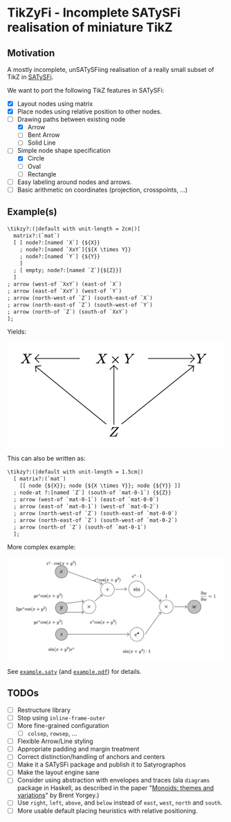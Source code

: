 # TikZyFi - Incomplete SATySFi realisation of miniature TikZ

## Motivation

A mostly incomplete, unSATySFiing realisation of a really small subset of TikZ in [SATySFi](https://github.com/gfngfn/SATySFi).

We want to port the following TikZ features in SATySFi:

- [x] Layout nodes using matrix
- [x] Place nodes using relative position to other nodes.
- [ ] Drawing paths between existing node
  + [x] Arrow
  + [ ] Bent Arrow
  + [ ] Solid Line
- [ ] Simple node shape specification
  + [x] Circle
  + [ ] Oval
  + [ ] Rectangle
- [ ] Easy labeling around nodes and arrows.
- [ ] Basic arithmetic on coordinates (projection, crosspoints, ...)

## Example(s)

```satysfi
\tikzy?:(|default with unit-length = 2cm|)[
  matrix?:(`mat`)
  [ [ node?:[named `X`] {${X}}
    ; node?:[named `XxY`]{${X \times Y}}
    ; node?:[named `Y`] {${Y}}
    ]
  ; [ empty; node?:[named `Z`]{${Z}}]
  ]
; arrow (west-of `XxY`) (east-of `X`)
; arrow (east-of `XxY`) (west-of `Y`)
; arrow (north-west-of `Z`) (south-east-of `X`)
; arrow (north-east-of `Z`) (south-west-of `Y`)
; arrow (north-of `Z`) (south-of `XxY`)
];
```

Yields:

![Product Diagram](doc/images/01-product.png)

This can also be written as:

```satysfi
\tikzy?:(|default with unit-length = 1.5cm|) 
  [ matrix?:(`mat`)
    [[ node {${X}}; node {${X \times Y}}; node {${Y}} ]] 
  ; node-at ?:[named `Z`] (south-of `mat-0-1`) {${Z}}
  ; arrow (west-of `mat-0-1`) (east-of `mat-0-0`)
  ; arrow (east-of `mat-0-1`) (west-of `mat-0-2`)
  ; arrow (north-west-of `Z`) (south-east-of `mat-0-0`)
  ; arrow (north-east-of `Z`) (south-west-of `mat-0-2`)
  ; arrow (north-of `Z`) (south-of `mat-0-1`)
  ];
```

More complex example:

![Complex network](doc/images/02-complex-network.png)

See [`example.saty`](./example.saty) (and [`example.pdf`](./example.pdf)) for details.

## TODOs

- [ ] Restructure library
- [ ] Stop using `inline-frame-outer`
- [ ] More fine-grained configuration
  + [ ] `colsep`, `rowsep`, ...
- [ ] Flexible Arrow/Line styling
- [ ] Appropriate padding and margin treatment
- [ ] Correct distinction/handling of anchors and centers
- [ ] Make it a SATySFi package and publish it to Satyrographos
- [ ] Make the layout engine sane
- [ ] Consider using abstraction with envelopes and traces (ala `diagrams` package in Haskell, as described in the paper "[Monoids: themes and variations][Monoids]" by Brent Yorgey.)
- [ ] Use `right`, `left`, `above`, and `below` instead of `east`, `west`, `north` and `south`.
- [ ] More usable default placing heuristics with relative positioning.

[Monoids]: https://dl.acm.org/doi/10.1145/2430532.2364520
